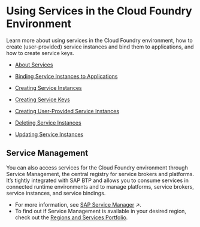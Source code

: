 <!-- loiof22029f0e7404448ab65f71ff5b0804d -->

# Using Services in the Cloud Foundry Environment

 Learn more about using services in the Cloud Foundry environment, how to create \(user-provided\) service instances and bind them to applications, and how to create service keys.



-   [About Services](about-services-d1d0fc8.md)

-   [Binding Service Instances to Applications](binding-service-instances-to-applications-e98280a.md)

-   [Creating Service Instances](creating-service-instances-8221b74.md)

-   [Creating Service Keys](creating-service-keys-4514a14.md)

-   [Creating User-Provided Service Instances](creating-user-provided-service-instances-a44355e.md)

-   [Deleting Service Instances](deleting-service-instances-aa0d25a.md)

-   [Updating Service Instances](updating-service-instances-83417a5.md)




<a name="loiof22029f0e7404448ab65f71ff5b0804d__section_anv_qrg_gmb"/>

## Service Management

You can also access services for the Cloud Foundry environment through Service Management, the central registry for service brokers and platforms. It’s tightly integrated with SAP BTP and allows you to consume services in connected runtime environments and to manage platforms, service brokers, service instances, and service bindings.

-   For more information, see [SAP Service Manager](https://help.sap.com/viewer/09cc82baadc542a688176dce601398de/Validation/en-US/3a27b85a47fc4dff99184dd5bf181e14.html "SAP Service Manager service is the central registry for service brokers and platforms in SAP BTP.") :arrow_upper_right:.
-   To find out if Service Management is available in your desired region, check out the [Regions and Services Portfolio](https://help.sap.com/doc/aa1ccd10da6c4337aa737df2ead1855b/Cloud/en-US/3b642f68227b4b1398d2ce1a5351389a.html).

